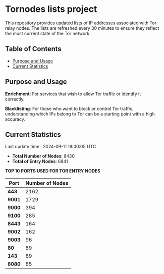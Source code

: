 # Tornodes lists project

This repository provides updated lists of IP addresses associated with Tor relay nodes. The lists are refreshed every 30 minutes to ensure they reflect the most current state of the Tor network.

## Table of Contents

- [Purpose and Usage](#purpose-and-usage)
- [Current Statistics](#current-statistics)


## Purpose and Usage

**Enrichment**: For services that wish to allow Tor traffic or identify it correctly.

**Blacklisting**: For those who want to block or control Tor traffic, understanding which IPs belong to Tor can be a starting point with a high accuracy.

## Current Statistics

Last update time : 2024-09-11 18:00:05 UTC

- **Total Number of Nodes**: 8430
- **Total of Entry Nodes**: 6841

**TOP 10 PORTS USED FOR TOR ENTRY NODES**

| **Port** | **Number of Nodes** |
|------|-----------------|
| **443**   | 2162  |
| **9001**   | 1729  |
| **9000**   | 394  |
| **9100**   | 285  |
| **8443**   | 164  |
| **9002**   | 162  |
| **9003**   | 96  |
| **80**   | 89  |
| **143**   | 89  |
| **8080**   | 85  |

